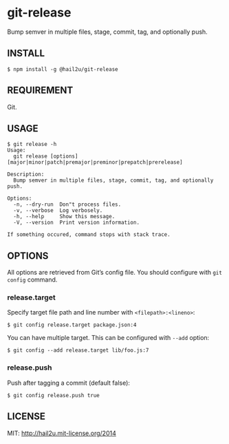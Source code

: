 git-release
===========

Bump semver in multiple files, stage, commit, tag, and optionally push.


INSTALL
-------

    $ npm install -g @hail2u/git-release


REQUIREMENT
-----------

Git.


USAGE
-----

    $ git release -h
    Usage:
      git release [options] [major|minor|patch|premajor|preminor|prepatch|prerelease]

    Description:
      Bump semver in multiple files, stage, commit, tag, and optionally push.

    Options:
      -n, --dry-run  Don"t process files.
      -v, --verbose  Log verbosely.
      -h, --help     Show this message.
      -V, --version  Print version information.

    If something occured, command stops with stack trace.


OPTIONS
-------

All options are retrieved from Git’s config file. You should configure with `git
config` command.


### release.target

Specify target file path and line number with `<filepath>:<lineno>`:

    $ git config release.target package.json:4

You can have multiple target. This can be configured with `--add` option:

    $ git config --add release.target lib/foo.js:7


### release.push

Push after tagging a commit (default false):

    $ git config release.push true


LICENSE
-------

MIT: http://hail2u.mit-license.org/2014
